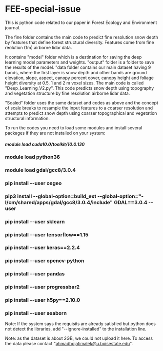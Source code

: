 # FEE-special-issue

This is python code related to our paper in Forest Ecology and Environment journal.

The fine folder contains the main code to predict fine resolution snow depth by features that define forest structural diversity.
Features come from fine reolution (1m) airborne lidar data.


It contains "model" folder which is a destination for saving the deep learning model parameters and weights.
"output" folder is a folder to save the results of the model.
"data folder contains our main dataset having 9 bands, where the first layer is snow depth and other bands are ground elevation, slope, aspect,
canopy percent cover, canopy height and foliage height diversity at 0.5, 1 and 2 m voxel sizes.
The main code is called "Deep_Learning_V2.py".
This code predicts snow depth using topography and vegetation structure by fine resolution airborne lidar data.

"Scaled" folder uses the same dataset and codes as above and the concept of scale breaks to resample the input features to a coarser resolution and attempts 
to predict snow depth using coarser topographical and vegetation structural information.

To run the codes you need to load some modules and install several packages if they are not installed on your system:

##### module load cuda10.0/toolkit/10.0.130
### module load python36
### module load gdal/gcc8/3.0.4
### pip install --user osgeo
### pip3 install --global-option=build_ext --global-option="-I/cm/shared/apps/gdal/gcc8/3.0.4/include" GDAL==3.0.4 --user
### pip install --user sklearn
### pip install --user tensorflow==1.15
### pip install --user keras==2.2.4
### pip install --user opencv-python
### pip install --user pandas
### pip install --user progressbar2
### pip install --user h5py==2.10.0
### pip install --user seaborn


Note: If the system says the requisits are already satisfied but python does not detect the libraries, 
add "--ignore-installed" to the installation line.


Note: as the dataset is about 2GB, we could not upload it here. To access the data please contact "ahmadhojatimalek@u.boisestate.edu".

